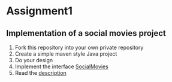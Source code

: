 # Assignment1

## Implementation of a social movies project

1. Fork this repository into your own private repository
2. Create a simple maven style Java project
3. Do your design
4. Implement the interface [SocialMovies](SocialMovies.java)
5. Read the [description](Description.md)
